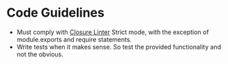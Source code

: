 Code Guidelines
===
- Must comply with [Closure Linter](https://developers.google.com/closure/utilities/) Strict mode, with the exception of
  module.exports and require statements.
- Write tests when it makes sense. So test the provided functionality and not the obvious.